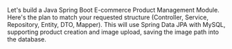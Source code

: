 Let's build a Java Spring Boot E-commerce Product Management Module. Here's the plan to match your requested structure (Controller, Service, Repository, Entity, DTO, Mapper). This will use Spring Data JPA with MySQL, supporting product creation and image upload, saving the image path into the database.
